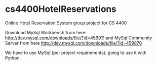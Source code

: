 # cs4400HotelReservations
Online Hotel Reservation System group project for CS 4400


Download MySql Workbench from here
http://dev.mysql.com/downloads/file/?id=459911
and MySql Community Server from here
http://dev.mysql.com/downloads/file/?id=459870

We have to use MySql (per project requirements), going to use it with Python.
